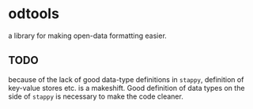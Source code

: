 # odtools

a library for making open-data formatting easier.


## TODO

because of the lack of good data-type definitions in `stappy`,
definition of key-value stores etc. is a makeshift.
Good definition of data types on the side of `stappy` is necessary
to make the code cleaner.
